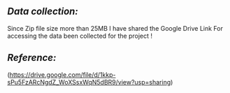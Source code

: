***Data collection:***
------
Since Zip file size more than 25MB I have shared the Google Drive Link For accessing the data been collected for the project !

***Reference:***
-----
(https://drive.google.com/file/d/1kkp-sPu5FzARcNgdZ_WoXSsxWqN5dBR9/view?usp=sharing)
